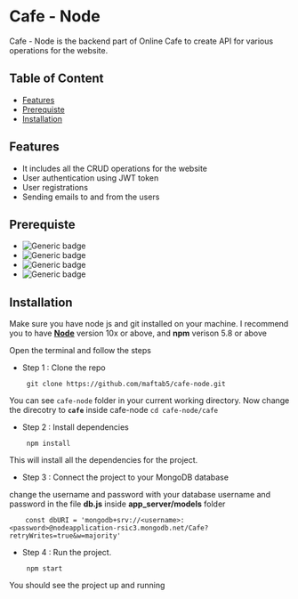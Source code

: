 # **Cafe - Node**

Cafe - Node is the backend part of Online Cafe to create API for various operations for the website.
## Table of Content
* [Features](#Features)
* [Prerequiste](#Prerequiste)
* [Installation](#Installation)

## Features
* It includes all the CRUD operations for the website
* User authentication using JWT token
* User registrations
* Sending emails to and from the users

## Prerequiste
* ![Generic badge](https://img.shields.io/badge/NODEJS-1abc9c.svg)
* ![Generic badge](https://img.shields.io/badge/EXPRESSJS-131cc0.svg)
* ![Generic badge](https://img.shields.io/badge/Mongoose-<COLOR>.svg)
* ![Generic badge](https://img.shields.io/badge/MongoDB-<COLOR>.svg)


## Installation

Make sure you have node js and git installed on your machine. I recommend you to have **[Node](https://nodejs.org/en/download/)** version 10x or above, and **npm** verison 5.8 or above

Open the terminal and follow the steps
* Step 1 : Clone the repo

       git clone https://github.com/maftab5/cafe-node.git
 
 You can see `cafe-node` folder in your current working directory. Now change the direcotry to **`cafe`** inside cafe-node
 `cd cafe-node/cafe`
 
 * Step 2 : Install dependencies
 
        npm install
 
 This will install all the dependencies for the project.
 * Step 3 : Connect the project to your MongoDB database
 
 change the username and password with your database username and password in the file **db.js** inside **app_server/models** folder
 
        const dbURI = 'mongodb+srv://<username>:<password>@nodeapplication-rsic3.mongodb.net/Cafe?retryWrites=true&w=majority'
 
 * Step 4 : Run the project.
 
        npm start
 
 You should see the project up and running

